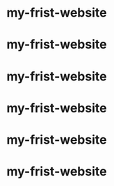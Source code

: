 # my-frist-website
# my-frist-website
# my-frist-website
# my-frist-website
# my-frist-website
# my-frist-website
